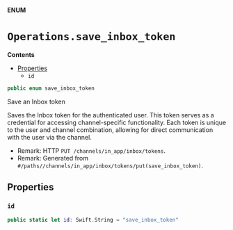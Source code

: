 **ENUM**

# `Operations.save_inbox_token`

**Contents**

- [Properties](#properties)
  - `id`

```swift
public enum save_inbox_token
```

Save an Inbox token

Saves the Inbox token for the authenticated user. This token serves as a credential for accessing channel-specific functionality. Each token is unique to the user and channel combination, allowing for direct communication with the user via the channel.

- Remark: HTTP `PUT /channels/in_app/inbox/tokens`.
- Remark: Generated from `#/paths//channels/in_app/inbox/tokens/put(save_inbox_token)`.

## Properties
### `id`

```swift
public static let id: Swift.String = "save_inbox_token"
```

